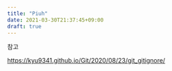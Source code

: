 ```yaml
---
title: "Piuh"
date: 2021-03-30T21:37:45+09:00
draft: true
---
```




참고 

https://kyu9341.github.io/Git/2020/08/23/git_gitignore/
